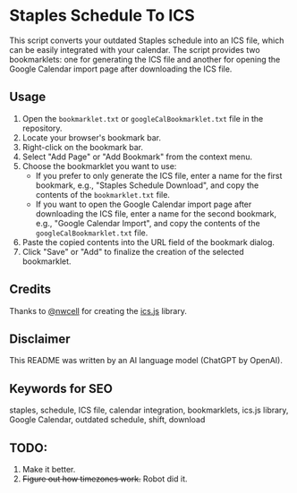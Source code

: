 # Staples Schedule To ICS

This script converts your outdated Staples schedule into an ICS file, which can be easily integrated with your calendar. The script provides two bookmarklets: one for generating the ICS file and another for opening the Google Calendar import page after downloading the ICS file.

## Usage

1. Open the `bookmarklet.txt` or `googleCalBookmarklet.txt` file in the repository.
2. Locate your browser's bookmark bar.
3. Right-click on the bookmark bar.
4. Select "Add Page" or "Add Bookmark" from the context menu.
5. Choose the bookmarklet you want to use:
   - If you prefer to only generate the ICS file, enter a name for the first bookmark, e.g., "Staples Schedule Download", and copy the contents of the `bookmarklet.txt` file.
   - If you want to open the Google Calendar import page after downloading the ICS file, enter a name for the second bookmark, e.g., "Google Calendar Import", and copy the contents of the `googleCalBookmarklet.txt` file.
6. Paste the copied contents into the URL field of the bookmark dialog.
7. Click "Save" or "Add" to finalize the creation of the selected bookmarklet.

## Credits

Thanks to [@nwcell](https://github.com/nwcell) for creating the [ics.js](https://github.com/nwcell/ics.js/) library.

## Disclaimer

This README was written by an AI language model (ChatGPT by OpenAI).

## Keywords for SEO

staples, schedule, ICS file, calendar integration, bookmarklets, ics.js library, Google Calendar, outdated schedule, shift, download

## TODO:
1. Make it better.
2. ~~Figure out how timezones work.~~ Robot did it.
